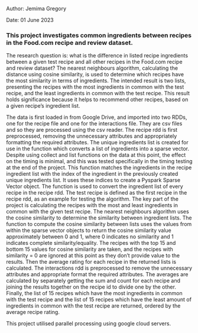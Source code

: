Author: Jemima Gregory

Date:    01 June 2023

### This project investigates common ingredients between recipes in the Food.com recipe and review dataset. 

The research question is: what is the difference in listed recipe ingredients between a given test recipe and all other recipes in the Food.com recipe and review dataset? The nearest neighbours algorithm, calculating the distance using cosine similarity, is used to determine which recipes have the most similarity in terms of ingredients. The intended result is two lists, presenting the recipes with the most ingredients in common with the test recipe, and the least ingredients in common with the test recipe. This result holds significance because it helps to recommend other recipes, based on a given recipe’s ingredient list.


The data is first loaded in from Google Drive, and imported into two RDDs, one for the recipe file and one for the interactions file. They are csv files and so they are processed using the csv reader.
The recipe rdd is first preprocessed, removing the unnecessary attributes and appropriately formatting the required attributes. The unique ingredients list is created for use in the function which converts a list of ingredients into a sparse vector. Despite using collect and list functions on the data at this point, the effect on the timing is minimal, and this was tested specifically in the timing testing at the end of the project. This function matches the ingredients in the recipe ingredient list with the index of the ingredient in the previously created unique ingredients list. It uses these indices to create a Pyspark Sparse Vector object. The function is used to convert the ingredient list of every recipe in the recipe rdd.
The test recipe is defined as the first recipe in the recipe rdd, as an example for testing the algorithm.
The key part of the project is calculating the recipes with the most and least ingredients in common with the given test recipe. The nearest neighbours algorithm uses the cosine similarity to determine the similarity between ingredient lists. The function to compute the cosine similarity between lists uses the values from within the sparse vector objects to return the cosine similarity value approximately between 0 and 1, where 0 indicates no similarity and 1 indicates complete similarity/equality. The recipes with the top 15 and bottom 15 values for cosine similarity are taken, and the recipes with similarity = 0 are ignored at this point as they don’t provide value to the results.
Then the average rating for each recipe in the returned lists is calculated. The interactions rdd is preprocessed to remove the unnecessary attributes and appropriate format the required attributes.  The averages are calculated by separately getting the sum and count for each recipe and joining the results together on the recipe id to divide one by the other.
Finally, the list of 15 recipes which have the most ingredients in common with the test recipe and the list of 15 recipes which have the least amount of ingredients in common with the test recipe are returned, ordered by the average recipe rating.


This project utilised parallel processing using google cloud servers.
